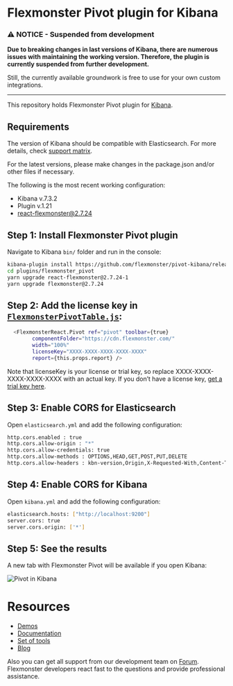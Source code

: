 # Flexmonster Pivot plugin for Kibana

### :warning: NOTICE - Suspended from development
**Due to breaking changes in last versions of Kibana, there are numerous issues with maintaining the working version. Therefore, the plugin is currently suspended from further development.**

Still, the currently available groundwork is free to use for your own custom integrations.

---

This repository holds Flexmonster Pivot plugin for [Kibana](https://www.elastic.co/products/kibana).

## Requirements

The version of Kibana should be compatible with Elasticsearch. For more details, check [support matrix](https://www.elastic.co/support/matrix#matrix_compatibility). 

For the latest versions, please make changes in the package.json and/or other files if necessary.

The following is the most recent working configuration:
- Kibana v.7.3.2
- Plugin v.1.21
- react-flexmonster@2.7.24

## Step 1: Install Flexmonster Pivot plugin

Navigate to Kibana `bin/` folder and run in the console:

```bash
kibana-plugin install https://github.com/flexmonster/pivot-kibana/releases/download/v1.21/flexmonster_pivot-v1.21.zip
cd plugins/flexmonster_pivot
yarn upgrade react-flexmonster@2.7.24-1
yarn upgrade flexmonster@2.7.24
```

## Step 2: Add the license key in [`FlexmonsterPivotTable.js`](https://github.com/flexmonster/pivot-kibana/blob/master/public/components/flexmonster/FlexmonsterPivotTable.js#L42):
```bash
  <FlexmonsterReact.Pivot ref="pivot" toolbar={true}
        componentFolder="https://cdn.flexmonster.com/" 
        width="100%"
        licenseKey="XXXX-XXXX-XXXX-XXXX-XXXX"
        report={this.props.report} />
```

Note that licenseKey is your license or trial key, so replace XXXX-XXXX-XXXX-XXXX-XXXX with an actual key. If you don’t have a license key, [get a trial key here](https://www.flexmonster.com/download-page/).


## Step 3: Enable CORS for Elasticsearch 

Open `elasticsearch.yml` and add the following configuration:

```bash
http.cors.enabled : true
http.cors.allow-origin : "*"
http.cors.allow-credentials: true
http.cors.allow-methods : OPTIONS,HEAD,GET,POST,PUT,DELETE
http.cors.allow-headers : kbn-version,Origin,X-Requested-With,Content-Type,Accept,Engaged-Auth-Token,Content-Length,Authorization
```

## Step 4: Enable CORS for Kibana

Open `kibana.yml` and add the following configuration:

```bash
elasticsearch.hosts: ["http://localhost:9200"]
server.cors: true
server.cors.origin: ['*']
```

## Step 5: See the results

A new tab with Flexmonster Pivot will be available if you open Kibana:

![Pivot in Kibana](https://www.flexmonster.com/fm_uploads/2019/07/CreateReportKibanaFM.gif)

# Resources
- [Demos](https://www.flexmonster.com/demos/)
- [Documentation](https://www.flexmonster.com/doc/)
- [Set of tools](https://www.flexmonster.com/set-of-tools/)
- [Blog](https://www.flexmonster.com/blog/)

Also you can get all support from our development team on [Forum](https://www.flexmonster.com/forum/). Flexmonster developers react fast to the questions and provide professional assistance.
